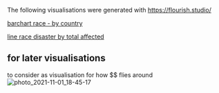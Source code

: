 The following visualisations were generated with https://flourish.studio/

[barchart race - by country](https://www.youtube.com/watch?v=Mhj9Gcpn29s)

[line race disaster by total affected](https://www.youtube.com/watch?v=JmzNy1TWkfg)


## for later visualisations 
to consider as visualisation for how $$ flies around
![photo_2021-11-01_18-45-17](https://user-images.githubusercontent.com/90077184/139659999-0b781a8d-30a4-47ae-b8ee-c8434c76057c.jpg)
